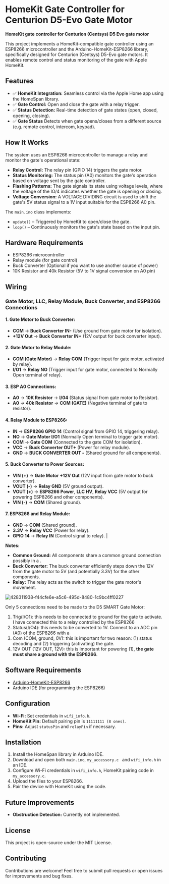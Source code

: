 # HomeKit Gate Controller for Centurion D5-Evo Gate Motor

**HomeKit gate controller for Centurion (Centsys) D5 Evo gate motor**

This project implements a HomeKit-compatible gate controller using an ESP8266 microcontroller and the Arduino-HomeKit-ESP8266 library, specifically designed for Centurion (Centsys) D5-Evo gate motors. It enables remote control and status monitoring of the gate with Apple HomeKit.

## Features
- ✅ **HomeKit Integration:** Seamless control via the Apple Home app using the HomeSpan library.
- ✅ **Gate Control:** Open and close the gate with a relay trigger.
- ✅ **Status Detection:** Real-time detection of gate states (open, closed, opening, closing).
- ✅ **Gate Status** Detects when gate opens/closes from a different source (e.g. remote control, intercom, keypad).

## How It Works
The system uses an ESP8266 microcontroller to manage a relay and monitor the gate's operational state:
- **Relay Control:** The relay pin (GPIO 14) triggers the gate motor.
- **Status Monitoring:** The status pin (A0) monitors the gate's operation based on voltage sent by the gate controller.
- **Flashing Patterns:** The gate signals its state using voltage levels, where the voltage of the IO/4 indicates whether the gate is opening or closing.
- **Voltage Conversion:** A VOLTAGE DIVIDING circuit is used to shift the gate's 5V status signal to a 1V input suitable for the ESP8266 A0 pin.

The `main.ino` class implements:
- `update()` – Triggered by HomeKit to open/close the gate.
- `loop()` – Continuously monitors the gate's state based on the input pin.

## Hardware Requirements
- ESP8266 microcontroller
- Relay module (for gate control)
- Buck Converter (Optional if you want to use another source of power)
- 10K Resistor and 40k Resistor (5V to 1V signal conversion on A0 pin)

## Wiring

### Gate Motor, LLC, Relay Module, Buck Converter, and ESP8266 Connections

#### 1. **Gate Motor to Buck Converter:**
- **COM** → **Buck Converter IN-** (Use ground from gate motor for isolation).
- **+12V Out** → **Buck Converter IN+** (12V output for buck converter input).
  
#### 2. **Gate Motor to Relay Module:**
- **COM (Gate Motor)** → **Relay COM** (Trigger input for gate motor, activated by relay).
- **I/O1** → **Relay NO** (Trigger input for gate motor, connected to Normally Open terminal of relay).

#### 3. **ESP A0 Connections:**
- **A0** → **10K Resistor** → **I/04** (Status signal from gate motor to Resistor).
- **A0** → **40k Resistor** → **COM (GATE)** (Negative terminal of gate to resistor).

#### 4. **Relay Module to ESP8266:**
- **IN** → **ESP8266 GPIO 14** (Control signal from GPIO 14, triggering relay).
- **NO** → **Gate Motor I/O1** (Normally Open terminal to trigger gate motor).
- **COM** → **Gate COM** (Connected to the gate COM for isolation).
- **VCC** → **Buck Converter OUT+** (Power for relay module).
- **GND** → **BUCK CONVERTER OUT -** (Shared ground for all components).

#### 5. **Buck Converter to Power Sources:**
- **VIN (+)** → **Gate Motor +12V Out** (12V input from gate motor to buck converter).
- **VOUT (-)** → **Relay GND** (5V ground output).
- **VOUT (+)** → **ESP8266 Power**, **LLC HV**, **Relay VCC** (5V output for powering ESP8266 and other components).
- **VIN (-)** → **COM** (Shared ground).

#### 7. **ESP8266  and Relay Module:**
- **GND** → **COM** (Shared ground).
- **3.3V** → **Relay VCC** (Power for relay).
- **GPIO 14** → **Relay IN** (Control signal to relay).
                                                 |

**Notes:**

* **Common Ground:** All components share a common ground connection possibly in a .
* **Buck Converter:** The buck converter efficiently steps down the 12V from the gate motor to 5V (and potentially 3.3V) for the other components.
* **Relay:** The relay acts as the switch to trigger the gate motor's movement.


![428311938-f44cfe6e-a5c6-495d-8480-1c9bc4ff0227](https://github.com/user-attachments/assets/ce4036c2-da26-44a4-bb67-4f9955ee7813)

Only 5 connections need to be made to the D5 SMART Gate Motor:
1. Trig(I/O1): this needs to be connected to ground for the gate to activate. I have connected this to a relay controlled by the ESP8266
2. Status(I/O4): this needs to be converted to 1V. Connect to an ADC pin (A0) of the ESP8266 with a 
3. Com (COM, ground, 0V): this is important for two reason: (1) status decoding and (2) triggering (activating) the gate.
4. 12V OUT (12V OUT, 12V): this is important for powering
(1), **the gate must share a ground with the ESP8266**. 


## Software Requirements
- [Arduino-HomeKit-ESP8266](https://github.com/Mixiaoxiao/Arduino-HomeKit-ESP8266)
- Arduino IDE (for programming the ESP8266)

## Configuration
- **Wi-Fi:** Set credentials in `wifi_info.h`.
- **HomeKit Pin:** Default pairing pin is `11111111 (8 ones)`.
- **Pins:** Adjust `statusPin` and `relayPin` if necessary.
  
## Installation
1. Install the HomeSpan library in Arduino IDE.
2. Download and open both `main.ino`, `my_accessory.c ` and `wifi_info.h` in an IDE.
3. Configure Wi-Fi credentials in `wifi_info.h`, HomeKit pairing code in `my_accessory.c`.
4. Upload the files to your ESP8266.
5. Pair the device with HomeKit using the code.

## Future Improvements
- **Obstruction Detection:** Currently not implemented.

## License
This project is open-source under the MIT License.

## Contributing
Contributions are welcome! Feel free to submit pull requests or open issues for improvements and bug fixes.
